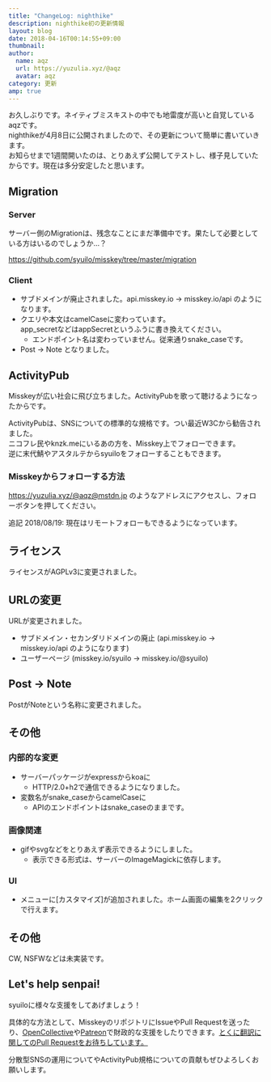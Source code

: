 ```yaml
---
title: "ChangeLog: nighthike"
description: nighthike初の更新情報
layout: blog
date: 2018-04-16T00:14:55+09:00
thumbnail: 
author:
  name: aqz
  url: https://yuzulia.xyz/@aqz
  avatar: aqz
category: 更新
amp: true
---
```

お久しぶりです。ネイティブミスキストの中でも地雷度が高いと自覚しているaqzです。  
nighthikeが4月8日に公開されましたので、その更新について簡単に書いていきます。  
お知らせまで1週間開いたのは、とりあえず公開してテストし、様子見していたからです。現在は多分安定したと思います。

## Migration
### Server
サーバー側のMigrationは、残念なことにまだ準備中です。果たして必要としている方はいるのでしょうか…？

https://github.com/syuilo/misskey/tree/master/migration

### Client
- サブドメインが廃止されました。api.misskey.io → misskey.io/api のようになります。
- クエリや本文はcamelCaseに変わっています。  
  app_secretなどはappSecretというふうに書き換えてください。
  - エンドポイント名は変わっていません。従来通りsnake_caseです。
- Post -> Note となりました。

## ActivityPub
Misskeyが広い社会に飛び立ちました。ActivityPubを歌って聴けるようになったからです。

ActivityPubは、SNSについての標準的な規格です。つい最近W3Cから勧告されました。  
ニコフレ民やknzk.meにいるあの方を、Misskey上でフォローできます。  
逆に末代鯖やアスタルテからsyuiloをフォローすることもできます。

### Misskeyからフォローする方法
https://yuzulia.xyz/@aqz@mstdn.jp のようなアドレスにアクセスし、フォローボタンを押してください。

追記 2018/08/19: 現在はリモートフォローもできるようになっています。

## ライセンス
ライセンスがAGPLv3に変更されました。

## URLの変更
URLが変更されました。

- サブドメイン・セカンダリドメインの廃止 (api.misskey.io → misskey.io/api のようになります)
- ユーザーページ (misskey.io/syuilo → misskey.io/@syuilo)

## Post -> Note
PostがNoteという名称に変更されました。

## その他
### 内部的な変更
- サーバーパッケージがexpressからkoaに
  * HTTP/2.0+h2で通信できるようになりました。
- 変数名がsnake_caseからcamelCaseに
  * APIのエンドポイントはsnake_caseのままです。

### 画像関連
- gifやsvgなどをとりあえず表示できるようにしました。
  * 表示できる形式は、サーバーのImageMagickに依存します。

### UI
- メニューに[カスタマイズ]が追加されました。ホーム画面の編集を2クリックで行えます。

## その他
CW, NSFWなどは未実装です。

## Let's help senpai!
syuiloに様々な支援をしてあげましょう！

具体的な方法として、MisskeyのリポジトリにIssueやPull Requestを送ったり、[OpenCollective](https://opencollective.com/misskey)や[Patreon](https://www.patreon.com/syuilo)で財政的な支援をしたりできます。[とくに翻訳に関してのPull Requestをお待ちしています。](https://github.com/syuilo/misskey/blob/master/docs/translate.ja.md)

分散型SNSの運用についてやActivityPub規格についての貢献もぜひよろしくお願いします。